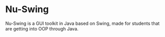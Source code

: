 # Nu-Swing
Nu-Swing is a GUI toolkit in Java based on Swing, made for students that are getting into OOP through Java.
